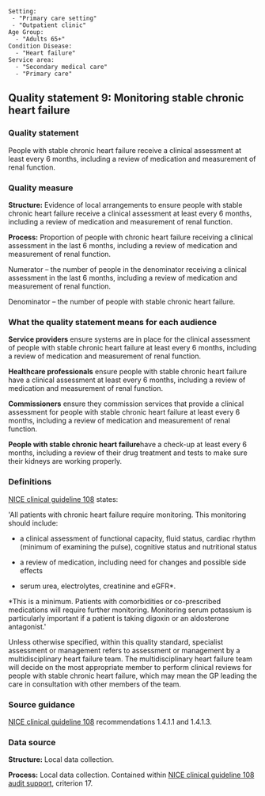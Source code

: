 ```
Setting:
 - "Primary care setting"
 - "Outpatient clinic"
Age Group:
  - "Adults 65+"
Condition Disease:
  - "Heart failure"
Service area:
  - "Secondary medical care"
  - "Primary care"
```
Quality statement 9: Monitoring stable chronic heart failure
------------------------------------------------------------

### Quality statement

People with stable chronic heart failure receive a clinical assessment
at least every 6 months, including a review of medication and
measurement of renal function.

### Quality measure

**Structure:** Evidence of local arrangements to ensure people with
stable chronic heart failure receive a clinical assessment at least
every 6 months, including a review of medication and measurement of
renal function.

**Process:** Proportion of people with chronic heart failure receiving a
clinical assessment in the last 6 months, including a review of
medication and measurement of renal function.

Numerator – the number of people in the denominator receiving a clinical
assessment in the last 6 months, including a review of medication and
measurement of renal function.

Denominator – the number of people with stable chronic heart failure.

### What the quality statement means for each audience

**Service providers** ensure systems are in place for the clinical
assessment of people with stable chronic heart failure at least every 6
months, including a review of medication and measurement of renal
function.

**Healthcare professionals** ensure people with stable chronic heart
failure have a clinical assessment at least every 6 months, including a
review of medication and measurement of renal function.

**Commissioners** ensure they commission services that provide a
clinical assessment for people with stable chronic heart failure at
least every 6 months, including a review of medication and measurement
of renal function.

**People with stable chronic heart failure**have a check-up at least
every 6 months, including a review of their drug treatment and tests to
make sure their kidneys are working properly.

### Definitions

[NICE clinical guideline 108](/guidance/cg108) states:

'All patients with chronic heart failure require monitoring. This
monitoring should include:

-   a clinical assessment of functional capacity, fluid status, cardiac
    rhythm (minimum of examining the pulse), cognitive status and
    nutritional status

-   a review of medication, including need for changes and possible side
    effects

-   serum urea, electrolytes, creatinine and eGFR\*.

\*This is a minimum. Patients with comorbidities or co-prescribed
medications will require further monitoring. Monitoring serum potassium
is particularly important if a patient is taking digoxin or an
aldosterone antagonist.'

Unless otherwise specified, within this quality standard, specialist
assessment or management refers to assessment or management by a
multidisciplinary heart failure team. The multidisciplinary heart
failure team will decide on the most appropriate member to perform
clinical reviews for people with stable chronic heart failure, which may
mean the GP leading the care in consultation with other members of the
team.

### Source guidance

[NICE clinical guideline 108](/guidance/cg108) recommendations 1.4.1.1
and 1.4.1.3.

### Data source

**Structure:** Local data collection.

**Process:** Local data collection. Contained within [NICE clinical
guideline 108 audit support](/guidance/cg108), criterion 17.
